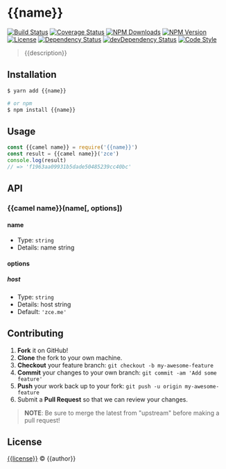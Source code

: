 # {{name}}

[![Build Status][travis-image]][travis-url]
[![Coverage Status][codecov-image]][codecov-url]
[![NPM Downloads][downloads-image]][downloads-url]
[![NPM Version][version-image]][version-url]
[![License][license-image]][license-url]
[![Dependency Status][dependency-image]][dependency-url]
[![devDependency Status][devdependency-image]][devdependency-url]
[![Code Style][style-image]][style-url]

> {{description}}

## Installation

```sh
$ yarn add {{name}}

# or npm
$ npm install {{name}}
```

## Usage

```js
const {{camel name}} = require('{{name}}')
const result = {{camel name}}('zce')
console.log(result)
// => 'f1963aa09931b5dade50485239cc40bc'
```

## API

### {{camel name}}(name[, options])

#### name

- Type: `string`
- Details: name string

#### options

##### host

- Type: `string`
- Details: host string
- Default: `'zce.me'`

## Contributing

1. **Fork** it on GitHub!
2. **Clone** the fork to your own machine.
3. **Checkout** your feature branch: `git checkout -b my-awesome-feature`
4. **Commit** your changes to your own branch: `git commit -am 'Add some feature'`
5. **Push** your work back up to your fork: `git push -u origin my-awesome-feature`
6. Submit a **Pull Request** so that we can review your changes.

> **NOTE**: Be sure to merge the latest from "upstream" before making a pull request!

## License

[{{license}}](LICENSE) &copy; {{author}}



[travis-image]: https://img.shields.io/travis/{{user}}/{{name}}.svg
[travis-url]: https://travis-ci.org/{{user}}/{{name}}
[codecov-image]: https://img.shields.io/codecov/c/github/{{user}}/{{name}}.svg
[codecov-url]: https://codecov.io/gh/{{user}}/{{name}}
[downloads-image]: https://img.shields.io/npm/dm/{{name}}.svg
[downloads-url]: https://npmjs.org/package/{{name}}
[version-image]: https://img.shields.io/npm/v/{{name}}.svg
[version-url]: https://npmjs.org/package/{{name}}
[license-image]: https://img.shields.io/npm/l/{{name}}.svg
[license-url]: https://github.com/{{user}}/{{name}}/blob/master/LICENSE
[dependency-image]: https://img.shields.io/david/{{user}}/{{name}}.svg
[dependency-url]: https://david-dm.org/{{user}}/{{name}}
[devdependency-image]: https://img.shields.io/david/dev/{{user}}/{{name}}.svg
[devdependency-url]: https://david-dm.org/{{user}}/{{name}}?type=dev
[style-image]: https://img.shields.io/badge/code_style-standard-brightgreen.svg
[style-url]: http://standardjs.com
